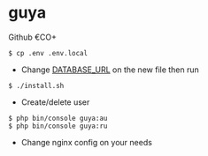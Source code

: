 # guya
Github €CO+

```
$ cp .env .env.local
```
* Change [DATABASE_URL](https://github.com/thomas-miceli/guya/blob/master/.env#L28) on the new file then run

```
$ ./install.sh
```

* Create/delete user
```
$ php bin/console guya:au
$ php bin/console guya:ru
```

* Change nginx config on your needs
